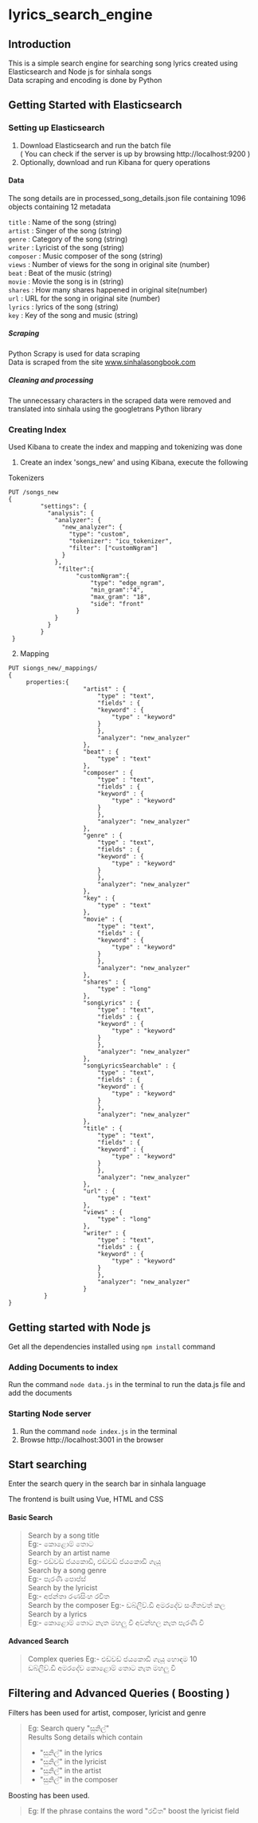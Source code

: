# lyrics_search_engine
## Introduction
This is a simple search engine for searching song lyrics created using Elasticsearch and Node js for sinhala songs  
Data scraping and encoding is done by Python 

## Getting Started with Elasticsearch
### Setting up Elasticsearch

1. Download Elasticsearch and run the batch file  
   ( You can check if the server is up by browsing http://localhost:9200 )   
2. Optionally, download and run Kibana for query operations  

#### Data

The song details are in processed_song_details.json file containing 1096 objects containing 12 metadata  

```title``` : Name of the song (string)  
```artist``` : Singer of the song (string)  
```genre``` : Category of the song (string)  
```writer``` : Lyricist of the song (string)  
```composer``` : Music composer of the song (string)  
```views``` : Number of views for the song in original site (number)  
```beat``` : Beat of the music (string)  
```movie``` : Movie the song is in (string)  
```shares``` : How many shares happened in original site(number)  
```url``` : URL for the song in original site (number)  
```lyrics``` : lyrics of the song (string)  
```key``` : Key of the song and music  (string)  



##### Scraping

Python Scrapy is used for data scraping  
Data is scraped from the site www.sinhalasongbook.com  

##### Cleaning and processing

The unnecessary characters in the scraped data were removed and translated into sinhala using the googletrans Python library

### Creating Index

Used Kibana to create the index and mapping and tokenizing was done 

1. Create an index 'songs_new' and  using Kibana, execute the following  

Tokenizers

```
PUT /songs_new
{
         "settings": {
           "analysis": {
             "analyzer": {
               "new_analyzer": {
                 "type": "custom",
                 "tokenizer": "icu_tokenizer",
                 "filter": ["customNgram"]
               }
             },
              "filter":{
                   "customNgram":{
                       "type": "edge_ngram",
                       "min_gram":"4",
                       "max_gram": "18",
                       "side": "front"
                   }
             }
           }
         }
 }
```
2. Mapping  

```
PUT siongs_new/_mappings/
{
     properties:{
                     "artist" : {
                         "type" : "text",
                         "fields" : {
                         "keyword" : {
                             "type" : "keyword"
                         }
                         },
                         "analyzer": "new_analyzer"
                     },
                     "beat" : {
                         "type" : "text"
                     },
                     "composer" : {
                         "type" : "text",
                         "fields" : {
                         "keyword" : {
                             "type" : "keyword"
                         }
                         },
                         "analyzer": "new_analyzer"
                     },
                     "genre" : {
                         "type" : "text",
                         "fields" : {
                         "keyword" : {
                             "type" : "keyword"
                         }
                         },
                         "analyzer": "new_analyzer"
                     },
                     "key" : {
                         "type" : "text"
                     },
                     "movie" : {
                         "type" : "text",
                         "fields" : {
                         "keyword" : {
                             "type" : "keyword"
                         }
                         },
                         "analyzer": "new_analyzer"
                     },
                     "shares" : {
                         "type" : "long"
                     },
                     "songLyrics" : {
                         "type" : "text",
                         "fields" : {
                         "keyword" : {
                             "type" : "keyword"
                         }
                         },
                         "analyzer": "new_analyzer"
                     },
                     "songLyricsSearchable" : {
                         "type" : "text",
                         "fields" : {
                         "keyword" : {
                             "type" : "keyword"
                         }
                         },
                         "analyzer": "new_analyzer"
                     },
                     "title" : {
                         "type" : "text",
                         "fields" : {
                         "keyword" : {
                             "type" : "keyword"
                         }
                         },
                         "analyzer": "new_analyzer"
                     },
                     "url" : {
                         "type" : "text"
                     },
                     "views" : {
                         "type" : "long"
                     },
                     "writer" : {
                         "type" : "text",
                         "fields" : {
                         "keyword" : {
                             "type" : "keyword"
                         }
                         },
                         "analyzer": "new_analyzer"
                     }
          }
}

```
## Getting started with Node js

Get all the dependencies installed using ```npm install``` command  

### Adding Documents to index

Run the command ```node data.js``` in the terminal to run the data.js file and add the documents  

### Starting Node server

1. Run the command ```node index.js``` in the terminal 
2. Browse http://localhost:3001 in the browser

## Start searching

Enter the search query in the search bar in sinhala language  

The frontend is built using Vue, HTML and CSS   

#### Basic Search  
> Search by a song title  
> Eg:- කොළොම් තොට  
Search by an artist name  
> Eg:- එඩ්වඩ් ජයකොඩි, එඩ්වඩ් ජයකොඩි ගැයූ  
Search by a song genre  
> Eg:- පැරණි පොප්ස්  
Search by the lyricist  
> Eg:- අජන්තා රණසිංහ රචිත  
Search by the composer
> Eg:- ඩබ්ලිව්.ඩී අමරදේව සංගීතවත් කල  
Search by a lyrics  
> Eg:- කොළොම් තොට නැත මහලු වී අවන්හල නැත පැරණි වී  

#### Advanced Search  
> Complex queries
> Eg:- එඩ්වඩ් ජයකොඩි ගැයූ  හොඳම 10  
       ඩබ්ලිව්.ඩී අමරදේව කොළොම් තොට නැත මහලු වී  

## Filtering and Advanced Queries ( Boosting )

Filters has been used for artist, composer, lyricist and genre 
> Eg: Search query  "සුනිල්"  
> Results
>  Song details which contain  
> - "සුනිල්" in the lyrics  
> - "සුනිල්" in the lyricist  
> - "සුනිල්" in the artist  
> - "සුනිල්" in the composer  

Boosting has been used.

> Eg: If the phrase contains the word "රචිත" boost the lyricist field
